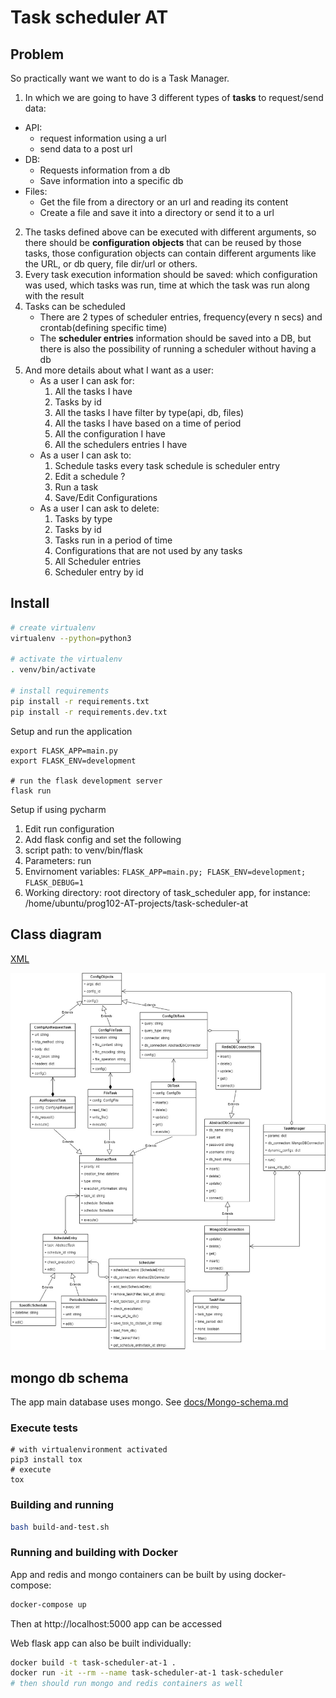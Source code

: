 # Task scheduler AT
## Problem

So practically want we want to do is a Task Manager.
 
1. In which we are going to have 3 different types of **tasks** to request/send data:
  * API:
    - request information using a url
    - send data to a post url
  * DB:
    - Requests information from a db
    - Save information into a specific db
  * Files:
    - Get the file from a directory or an url and reading its content
    - Create a file and save it into a directory or send it to a url
2. The tasks defined above can be executed with different arguments, so there should be **configuration objects** that can be reused by those tasks, those configuration objects can contain different arguments like the URL, or db query, file dir/url or others.
3. Every task  execution information should be saved: which configuration was used, which tasks was run, time at which the task was run along with the result
4. Tasks can be scheduled
   - There are 2 types of scheduler entries, frequency(every n secs) and crontab(defining specific time)
   - The **scheduler entries** information should be saved into a DB, but there is also the possibility of running a scheduler without having a db
5. And more details about what I want as a user:
   - As a user I can ask for:
      1. All the tasks I have
      2. Tasks by id
      3. All the tasks I have filter by type(api, db, files)
      4. All the tasks I have based on a time of period
      5. All the configuration I have
      6. All the schedulers entries I have
   - As a user I can ask to:
      1. Schedule tasks every task schedule is scheduler entry
      2. Edit a schedule ?
      3. Run a task
      4. Save/Edit Configurations
   - As a user I can ask to delete:
      1. Tasks by type
      2. Tasks by id
      3. Tasks run in a period of time
      4. Configurations that are not used by any tasks
      5. All Scheduler entries
      6. Scheduler entry by id

## Install

```bash
# create virtualenv
virtualenv --python=python3

# activate the virtualenv
. venv/bin/activate

# install requirements
pip install -r requirements.txt
pip install -r requirements.dev.txt
```
Setup and run the application
```
export FLASK_APP=main.py
export FLASK_ENV=development

# run the flask development server
flask run
```

Setup if using pycharm

1. Edit run configuration
2. Add flask config and set the following
3. script path: to venv/bin/flask
4. Parameters: run
5. Envirnoment variables: `FLASK_APP=main.py; FLASK_ENV=development; FLASK_DEBUG=1`
6. Working directory: root directory of task_scheduler app, for instance: /home/ubuntu/prog102-AT-projects/task-scheduler-at

## Class diagram

[XML](docs/task-manager.xml)

![diagram](docs/task-manager.jpg)

## mongo db schema

The app main database uses mongo. See [docs/Mongo-schema.md](docs/Mongo-schema.md)

### Execute tests

```
# with virtualenvironment activated
pip3 install tox
# execute
tox
```

### Building and running

```bash
bash build-and-test.sh
```

### Running and building with Docker

App and redis and mongo containers can be built by using docker-compose:

```bash
docker-compose up
```

Then at http://localhost:5000 app can be accessed

Web flask app can also be built individually:

```bash
docker build -t task-scheduler-at-1 .
docker run -it --rm --name task-scheduler-at-1 task-scheduler
# then should run mongo and redis containers as well
```
